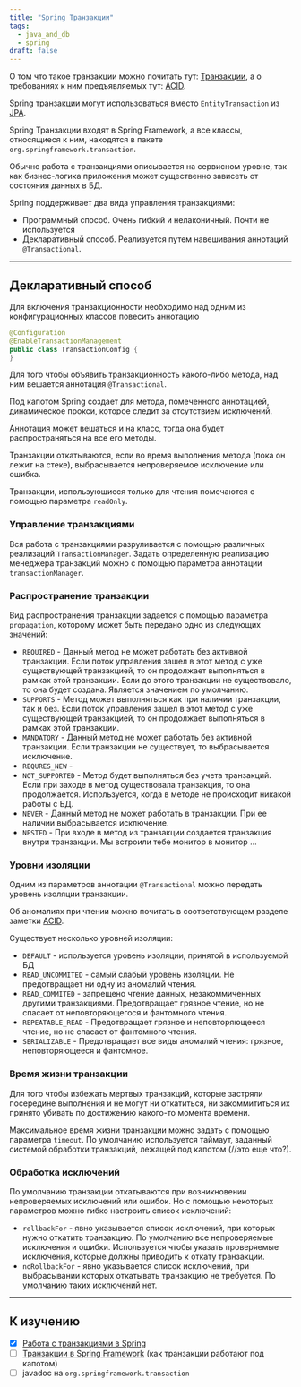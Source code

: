 ```yaml
---
title: "Spring Транзакции"
tags:
  - java_and_db
  - spring
draft: false
---
```


О том что такое транзакции можно почитать тут: [Транзакции](../database/transactions.md), а о требованиях к ним предъявляемых тут: [ACID](../database/acid.md).

Spring транзакции могут использоваться вместо `EntityTransaction` из [JPA](../jpa/jpa.md).

Spring Транзакции входят в Spring Framework, а все классы, относящиеся к ним, находятся в пакете `org.springframework.transaction`.

Обычно работа с транзакциями описывается на сервисном уровне, так как бизнес-логика приложения может существенно зависеть от состояния данных в БД.

Spring поддерживает два вида управления транзакциями:

- Программный способ. Очень гибкий и нелаконичный. Почти не используется
- Декларативный способ. Реализуется путем навешивания аннотаций `@Transactional`.

---
## Декларативный способ

Для включения транзакционности необходимо над одним из конфигурационных классов повесить аннотацию
```java
@Configuration
@EnableTransactionManagement
public class TransactionConfig {
}
```

Для того чтобы объявить транзакционность какого-либо метода, над ним вешается аннотация `@Transactional`.

Под капотом Spring создает для метода, помеченного аннотацией, динамическое прокси, которое следит за отсутствием исключений.

Аннотация может вешаться и на класс, тогда она будет распространяться на все его методы.

Транзакции откатываются, если во время выполнения метода (пока он лежит на стеке), выбрасывается непроверяемое исключение или ошибка.

Транзакции, использующиеся только для чтения помечаются с помощью параметра `readOnly`.

### Управление транзакциями

Вся работа с транзакциями разруливается с помощью различных реализаций `TransactionManager`. Задать определенную реализацию менеджера транзакций можно с помощью параметра аннотации `transactionManager`.

### Распространение транзакции

Вид распространения транзакции задается с помощью параметра `propagation`, которому может быть передано одно из следующих значений:

- `REQUIRED` - Данный метод не может работать без активной транзакции. Если поток управления зашел в этот метод с уже существующей транзакцией, то он продолжает выполняться в рамках этой транзакции. Если до этого транзакции не существовало, то она будет создана. Является значением по умолчанию.
- `SUPPORTS` - Метод может выполняться как при наличии транзакции, так и без. Если поток управления зашел в этот метод с уже существующей транзакцией, то он продолжает выполняться в рамках этой транзакции.
- `MANDATORY` - Данный метод не может работать без активной транзакции. Если транзакции не существует, то выбрасывается исключение.
- `REQURES_NEW` -
- `NOT_SUPPORTED` - Метод будет выполняться без учета транзакций. Если при заходе в метод существовала транзакция, то она продолжается. Используется, когда в методе не происходит никакой работы с БД.
- `NEVER` - Данный метод не может работать в транзакции. При ее наличии выбрасывается исключение.
- `NESTED` - При входе в метод из транзакции создается транзакция внутри транзакции. Мы встроили тебе монитор в монитор ...

### Уровни изоляции

Одним из параметров аннотации `@Transactional` можно передать уровень изоляции транзакции.

Об аномалиях при чтении можно почитать в соответствующем разделе заметки [ACID](../database/acid.md).

Существует несколько уровней изоляции:

- `DEFAULT` - используется уровень изоляции, принятой в используемой БД
- `READ_UNCOMMITED` - самый слабый уровень изоляции. Не предотвращает ни одну из аномалий чтения.
- `READ_COMMITED` - запрещено чтение данных, незакоммиченных другими транзакциями. Предотвращает грязное чтение, но не спасает от неповторяющегося и фантомного чтения.
- `REPEATABLE_READ` - Предотвращает грязное и неповторяющееся чтение, но не спасает от фантомного чтения.
- `SERIALIZABLE` - Предотвращает все виды аномалий чтения: грязное, неповторяющееся и фантомное.

### Время жизни транзакции

Для того чтобы избежать мертвых транзакций, которые застряли посередине выполнения и не могут ни откатиться, ни закоммититься их принято убивать по достижению какого-то момента времени.

Максимальное время жизни транзакции можно задать с помощью параметра `timeout`. По умолчанию используется таймаут, заданный системой обработки транзакций, лежащей под капотом (//это еще что?).

### Обработка исключений

По умолчанию транзакции откатываются при возникновении непроверяемых исключений или ошибок. Но с помощью некоторых параметров можно гибко настроить список исключений:

- `rollbackFor` - явно указывается список исключений, при которых нужно откатить транзакцию. По умолчанию все непроверяемые исключения и ошибки. Используется чтобы указать проверяемые исключения, которые должны приводить к откату транзакции.
- `noRollbackFor` - явно указывается список исключений, при выбрасывании которых откатывать транзакцию не требуется. По умолчанию таких исключений нет.

---
## К изучению

- [X] [Работа с транзакциями в Spring](https://habr.com/ru/company/otus/blog/431508/)
- [ ] [Транзакции в Spring Framework](https://medium.com/@kirill.sereda/%D1%82%D1%80%D0%B0%D0%BD%D0%B7%D0%B0%D0%BA%D1%86%D0%B8%D0%B8-%D0%B2-spring-framework-a7ec509df6d2) (как транзакции работают под капотом)
- [ ] javadoc на `org.springframework.transaction`
